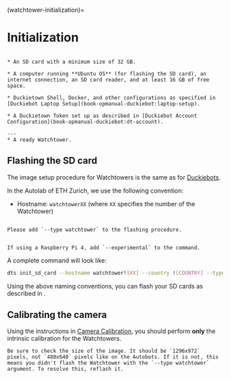 (watchtower-initialization)=
# Initialization

```{needget}

* An SD card with a minimum size of 32 GB.

* A computer running **Ubuntu OS** (for flashing the SD card), an internet connection, an SD card reader, and at least 16 GB of free space.

* Duckietown Shell, Docker, and other configurations as specified in [Duckiebot Laptop Setup](book-opmanual-duckiebot:laptop-setup).

* A Duckietown Token set up as described in [Duckiebot Account Configuration](book-opmanual-duckiebot:dt-account).

---
* A ready Watchtower.
```

## Flashing the SD card

The image setup procedure for Watchtowers is the same as for [Duckiebots](book-opmanual-duckiebot:setup-duckiebot-sd-card).

In the Autolab of ETH Zurich, we use the following convention:

- Hostname: `watchtowerXX` (where `XX` specifies the number of the Watchtower)

````{attention}

Please add `--type watchtower` to the flashing procedure.


If using a Raspberry Pi 4, add `--experimental` to the command.
````

A complete command will look like:

```bash
dts init_sd_card --hostname watchtower![XX] --country ![COUNTRY] --type watchtower --experimental
```

Using the above naming conventions, you can flash your SD cards as described in [](book-opmanual-duckiebot:burn-sd-card).

## Calibrating the camera

Using the instructions in [Camera Calibration](book-opmanual-duckiebot:camera-calib), you should perform **only** the intrinsic calibration for the Watchtowers.

```{tip}
Be sure to check the size of the image. It should be `1296x972` pixels, not `480x640` pixels like on the Autobots. If it is not, this means you didn't flash the Watchtower with the `--type watchtower` argument. To resolve this, reflash it.
```
